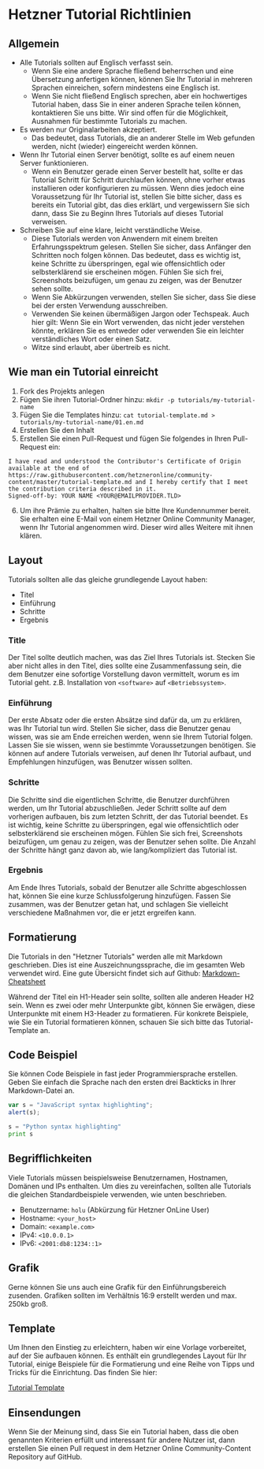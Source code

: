 # Hetzner Tutorial Richtlinien

## Allgemein
* Alle Tutorials sollten auf Englisch verfasst sein.
  * Wenn Sie eine andere Sprache fließend beherrschen und eine Übersetzung anfertigen können, können Sie Ihr Tutorial in mehreren Sprachen einreichen, sofern mindestens eine Englisch ist.
  * Wenn Sie nicht fließend Englisch sprechen, aber ein hochwertiges Tutorial haben, dass Sie in einer anderen Sprache teilen können, kontaktieren Sie uns bitte. Wir sind offen für die Möglichkeit, Ausnahmen für bestimmte Tutorials zu machen.
* Es werden nur Originalarbeiten akzeptiert.
  * Das bedeutet, dass Tutorials, die an anderer Stelle im Web gefunden werden, nicht (wieder) eingereicht werden können.
* Wenn Ihr Tutorial einen Server benötigt, sollte es auf einem neuen Server funktionieren.
  * Wenn ein Benutzer gerade einen Server bestellt hat, sollte er das Tutorial Schritt für Schritt durchlaufen können, ohne vorher etwas installieren oder konfigurieren zu müssen. Wenn dies jedoch eine Voraussetzung für Ihr Tutorial ist, stellen Sie bitte sicher, dass es bereits ein Tutorial gibt, das dies erklärt, und vergewissern Sie sich dann, dass Sie zu Beginn Ihres Tutorials auf dieses Tutorial verweisen.
* Schreiben Sie auf eine klare, leicht verständliche Weise.
  * Diese Tutorials werden von Anwendern mit einem breiten Erfahrungsspektrum gelesen. Stellen Sie sicher, dass Anfänger den Schritten noch folgen können. Das bedeutet, dass es wichtig ist, keine Schritte zu überspringen, egal wie offensichtlich oder selbsterklärend sie erscheinen mögen. Fühlen Sie sich frei, Screenshots beizufügen, um genau zu zeigen, was der Benutzer sehen sollte.
  * Wenn Sie Abkürzungen verwenden, stellen Sie sicher, dass Sie diese bei der ersten Verwendung ausschreiben.
  * Verwenden Sie keinen übermäßigen Jargon oder Techspeak. Auch hier gilt: Wenn Sie ein Wort verwenden, das nicht jeder verstehen könnte, erklären Sie es entweder oder verwenden Sie ein leichter verständliches Wort oder einen Satz.
  * Witze sind erlaubt, aber übertreib es nicht.
  
## Wie man ein Tutorial einreicht

1. Fork des Projekts anlegen
2. Fügen Sie ihren Tutorial-Ordner hinzu:
   `mkdir -p tutorials/my-tutorial-name`
3. Fügen Sie die Templates hinzu: 
   `cat tutorial-template.md > tutorials/my-tutorial-name/01.en.md`
4. Erstellen Sie den Inhalt
5. Erstellen Sie einen Pull-Request und fügen Sie folgendes in Ihren Pull-Request ein:

```
I have read and understood the Contributor's Certificate of Origin
available at the end of https://raw.githubusercontent.com/hetzneronline/community-content/master/tutorial-template.md and I hereby certify that I meet the contribution criteria described in it.
Signed-off-by: YOUR NAME <YOUR@EMAILPROVIDER.TLD>
```

6. Um ihre Prämie zu erhalten, halten sie bitte Ihre Kundennummer bereit. Sie erhalten eine E-Mail von einem Hetzner Online Community Manager, wenn Ihr Tutorial angenommen wird. Dieser wird alles Weitere mit ihnen klären.

## Layout
Tutorials sollten alle das gleiche grundlegende Layout haben:

 * Titel
 * Einführung
 * Schritte
 * Ergebnis
 
### Title
Der Titel sollte deutlich machen, was das Ziel Ihres Tutorials ist. Stecken Sie aber nicht alles in den Titel, dies sollte eine Zusammenfassung sein, die dem Benutzer eine sofortige Vorstellung davon vermittelt, worum es im Tutorial geht. z.B. Installation von `<software>` auf `<Betriebssystem>`.

### Einführung
Der erste Absatz oder die ersten Absätze sind dafür da, um zu erklären, was Ihr Tutorial tun wird. Stellen Sie sicher, dass die Benutzer genau wissen, was sie am Ende erreichen werden, wenn sie Ihrem Tutorial folgen. Lassen Sie sie wissen, wenn sie bestimmte Voraussetzungen benötigen. Sie können auf andere Tutorials verweisen, auf denen Ihr Tutorial aufbaut, und Empfehlungen hinzufügen, was Benutzer wissen sollten.

### Schritte
Die Schritte sind die eigentlichen Schritte, die Benutzer durchführen werden, um Ihr Tutorial abzuschließen. Jeder Schritt sollte auf dem vorherigen aufbauen, bis zum letzten Schritt, der das Tutorial beendet. Es ist wichtig, keine Schritte zu überspringen, egal wie offensichtlich oder selbsterklärend sie erscheinen mögen. Fühlen Sie sich frei, Screenshots beizufügen, um genau zu zeigen, was der Benutzer sehen sollte. Die Anzahl der Schritte hängt ganz davon ab, wie lang/kompliziert das Tutorial ist.

### Ergebnis
Am Ende Ihres Tutorials, sobald der Benutzer alle Schritte abgeschlossen hat, können Sie eine kurze Schlussfolgerung hinzufügen. Fassen Sie zusammen, was der Benutzer getan hat, und schlagen Sie vielleicht verschiedene Maßnahmen vor, die er jetzt ergreifen kann.

## Formatierung
Die Tutorials in den "Hetzner Tutorials" werden alle mit Markdown geschrieben. Dies ist eine Auszeichnungssprache, die im gesamten Web verwendet wird. Eine gute Übersicht findet sich auf Github:
[Markdown-Cheatsheet](https://github.com/adam-p/markdown-here/wiki/Markdown-Cheatsheet "Github")

Während der Titel ein H1-Header sein sollte, sollten alle anderen Header H2 sein. Wenn es zwei oder mehr Unterpunkte gibt, können Sie erwägen, diese Unterpunkte mit einem H3-Header zu formatieren.
Für konkrete Beispiele, wie Sie ein Tutorial formatieren können, schauen Sie sich bitte das Tutorial-Template an.

## Code Beispiel
Sie können Code Beispiele in fast jeder Programmiersprache erstellen. Geben Sie einfach die Sprache nach den ersten drei Backticks in Ihrer Markdown-Datei an.

```javascript
var s = "JavaScript syntax highlighting";
alert(s);
```
 
```python
s = "Python syntax highlighting"
print s
```

## Begrifflichkeiten
Viele Tutorials müssen beispielsweise Benutzernamen, Hostnamen, Domänen und IPs enthalten. Um dies zu vereinfachen, sollten alle Tutorials die gleichen Standardbeispiele verwenden, wie unten beschrieben.

* Benutzername: `holu` (Abkürzung für Hetzner OnLine User)
* Hostname: `<your_host>`
* Domain: `<example.com>`
* IPv4: `<10.0.0.1>`
* IPv6: `<2001:db8:1234::1>`

## Grafik
Gerne können Sie uns auch eine Grafik für den Einführungsbereich zusenden. Grafiken sollten im Verhältnis 16:9 erstellt werden und max. 250kb groß.

## Template
Um Ihnen den Einstieg zu erleichtern, haben wir eine Vorlage vorbereitet, auf der Sie aufbauen können. Es enthält ein grundlegendes Layout für Ihr Tutorial, einige Beispiele für die Formatierung und eine Reihe von Tipps und Tricks für die Einrichtung. Das finden Sie hier:

[Tutorial Template](tutorial-template.md)

## Einsendungen
Wenn Sie der Meinung sind, dass Sie ein Tutorial haben, dass die oben genannten Kriterien erfüllt und interessant für andere Nutzer ist, dann erstellen Sie einen Pull request in dem Hetzner Online Community-Content Repository auf GitHub.
 
